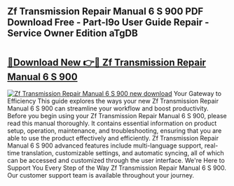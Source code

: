 ## Zf Transmission Repair Manual 6 S 900 PDF Download Free - Part-l9o User Guide Repair - Service Owner Edition aTgDB

# <h2><a href="http://bc68794.oget.top/?id=Zf+Transmission+Repair+Manual+6+S+900">🔗Download New 👉🔴 Zf Transmission Repair Manual 6 S 900</a></h2>

[![Zf Transmission Repair Manual 6 S 900 new download](https://i.imgur.com/5g1atiW.png)](http://bc68794.oget.top/?id=Zf+Transmission+Repair+Manual+6+S+900)
Your Gateway to Efficiency This guide explores the ways your new Zf Transmission Repair Manual 6 S 900 can streamline your workflow and boost productivity. Before you begin using your Zf Transmission Repair Manual 6 S 900, please read this manual thoroughly. It contains essential information on product setup, operation, maintenance, and troubleshooting, ensuring that you are able to use the product effectively and efficiently. Zf Transmission Repair Manual 6 S 900 advanced features include multi-language support, real-time translation, customizable settings, and automatic syncing, all of which can be accessed and customized through the user interface. We're Here to Support You Every Step of the Way Zf Transmission Repair Manual 6 S 900. Our customer support team is available throughout your journey.
